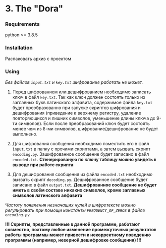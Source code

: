# 3. The "Dora"

### Requirements

python >= 3.8.5

### Installation

Распаковать архив с проектом

### Using

*Без файлов `input.txt` и `key.txt` шифрование работать не может.*

1. Перед шифрованием или дешифрованием необходимо записать ключ в файл `key.txt`. Так как 
ключ должен состоять только из заглавных букв латинского алфавита, содержимое файла `key.txt` 
будет преобразованно при запуске скриптов шифрования и дешифрования (приведение к верхнему регистру, 
удаление повторяющихся и лишних символов, уменьшение длины ключа до 9-ти символов). Если после 
преобразований ключ будет состоять менее чем из 8-ми символов, шифрование/дешифрование не будет выполнено.

2. Для шифрования сообщения необходимо поместить его в файл `input.txt` в папку с прочими скриптами, 
а затем вызвать скрипт `encoding.py`. Зашифрованное сообщение будет записано в файл `encoded.txt`.
**Сгенерированую по ключу таблицу можно увидеть в выводе при работе скрипта**

3. Для дешифрования сообщения из файла `encoded.txt` необходимо 
вызвать скрипт `decoding.py`. Дешифрованное сообщение будет записано в файл `output.txt`.
**Дешифрованное сообщение не будет иметь в своём составе никаких символов, кроме заглавных символов латинского алфавита**

*Частоту появления незначащих нулей в шифротексте можно регулировать при помощи константы `FREQUENCY_OF_ZEROS` в файле `encoding.py`*

**!!! Скрипты, представленные в данной программе, работают совместно, поэтому любое изменение промежуточных 
результатов работы программы может привести к некорректному поведению 
программы (например, неверной дешифровке сообщения) !!!**
